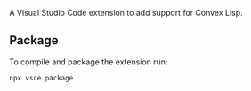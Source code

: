A Visual Studio Code extension to add support for Convex Lisp.

## Package

To compile and package the extension run:
```shell
npx vsce package
```

